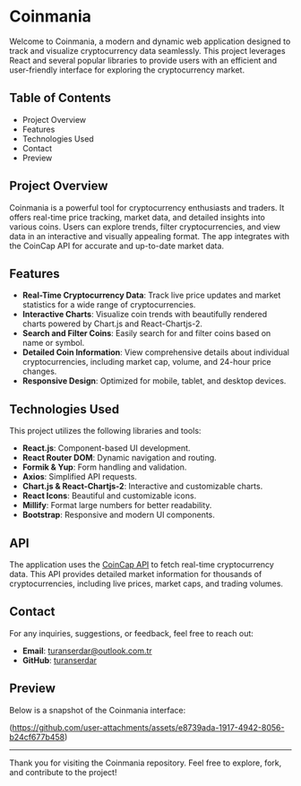 # Coinmania

Welcome to Coinmania, a modern and dynamic web application designed to track and visualize cryptocurrency data seamlessly. This project leverages React and several popular libraries to provide users with an efficient and user-friendly interface for exploring the cryptocurrency market.

## Table of Contents
- Project Overview
- Features
- Technologies Used
- Contact
- Preview

## Project Overview

Coinmania is a powerful tool for cryptocurrency enthusiasts and traders. It offers real-time price tracking, market data, and detailed insights into various coins. Users can explore trends, filter cryptocurrencies, and view data in an interactive and visually appealing format. The app integrates with the CoinCap API for accurate and up-to-date market data.

## Features

- **Real-Time Cryptocurrency Data**: Track live price updates and market statistics for a wide range of cryptocurrencies.
- **Interactive Charts**: Visualize coin trends with beautifully rendered charts powered by Chart.js and React-Chartjs-2.
- **Search and Filter Coins**: Easily search for and filter coins based on name or symbol.
- **Detailed Coin Information**: View comprehensive details about individual cryptocurrencies, including market cap, volume, and 24-hour price changes.
- **Responsive Design**: Optimized for mobile, tablet, and desktop devices.

## Technologies Used

This project utilizes the following libraries and tools:

- **React.js**: Component-based UI development.
- **React Router DOM**: Dynamic navigation and routing.
- **Formik & Yup**: Form handling and validation.
- **Axios**: Simplified API requests.
- **Chart.js & React-Chartjs-2**: Interactive and customizable charts.
- **React Icons**: Beautiful and customizable icons.
- **Millify**: Format large numbers for better readability.
- **Bootstrap**: Responsive and modern UI components.

## API

The application uses the [CoinCap API](https://docs.coincap.io/) to fetch real-time cryptocurrency data. This API provides detailed market information for thousands of cryptocurrencies, including live prices, market caps, and trading volumes.

## Contact

For any inquiries, suggestions, or feedback, feel free to reach out:

- **Email**: turanserdar@outlook.com.tr  
- **GitHub**: [turanserdar](https://github.com/turanserdar)

## Preview

Below is a snapshot of the Coinmania interface:

(https://github.com/user-attachments/assets/e8739ada-1917-4942-8056-b24cf677b458)

---

Thank you for visiting the Coinmania repository. Feel free to explore, fork, and contribute to the project!


